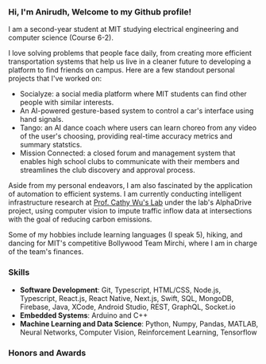 ### Hi, I'm Anirudh, Welcome to my Github profile! 

I am a second-year student at MIT studying electrical engineering and computer science (Course 6-2). 

I love solving problems that people face daily, from creating more efficient transportation systems that help us live in a cleaner future to developing a platform to find friends on campus. Here are a few standout personal projects that I've worked on:
- Socialyze: a social media platform where MIT students can find other people with similar interests.
- An AI-powered gesture-based system to control a car's interface using hand signals.
- Tango: an AI dance coach where users can learn choreo from any video of the user's choosing, providing real-time accuracy metrics and summary statstics.
- Mission Connected: a closed forum and management system that enables high school clubs to communicate with their members and streamlines the club discovery and approval process.

Aside from my personal endeavors, I am also fascinated by the application of automation to efficient systems. I am currently conducting intelligent infrastructure research at [Prof. Cathy Wu's Lab](http://www.wucathy.com/blog/) under the lab's AlphaDrive project, using computer vision to impute traffic inflow data at intersections with the goal of reducing carbon emissions.

Some of my hobbies include learning languages (I speak 5), hiking, and dancing for MIT's competitive Bollywood Team Mirchi, where I am in charge of the team's finances.

### Skills
- **Software Development**: Git, Typescript, HTML/CSS, Node.js, Typescript, React.js, React Native, Next.js, Swift, SQL, MongoDB, Firebase, Java,  XCode, Android Studio, REST, GraphQL, Socket.io
- **Embedded Systems**: Arduino and C++
- **Machine Learning and Data Science**: Python, Numpy, Pandas, MATLAB, Neural Networks, Computer Vision, Reinforcement Learning, Tensorflow

### Honors and Awards

<!--
**anirudhv27/anirudhv27** is a ✨ _special_ ✨ repository because its `README.md` (this file) appears on your GitHub profile.

Here are some ideas to get you started:

- 🔭 I’m currently working on ...
- 🌱 I’m currently learning ...
- 👯 I’m looking to collaborate on ...
- 🤔 I’m looking for help with ...
- 💬 Ask me about ...
- 📫 How to reach me: ...
- 😄 Pronouns: ...
- ⚡ Fun fact: ...
-->
